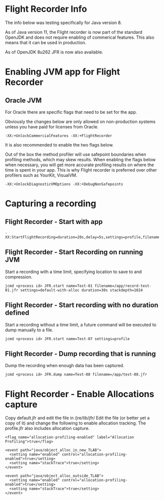 # Flight Recorder Info

The info below was testing specifically for Java version 8.

As of Java version 11, the Flight recorder is now part of the standard OpenJDK
and does not require enabling of commerical features.  This also means that it
can be used in production.

As of OpenJDK 8u262 JFR is now also available.

# Enabling JVM app for Flight Recorder

## Oracle JVM

For Oracle there are specific flags that need to be set for the app.

Obviously the changes below are only allowed on non-production systems unless
you have paid for licenses from Oracle.

```
-XX:+UnlockCommercialFeatures -XX:+FlightRecorder
```

It is also recommended to enable the two flags below.

Out of the box the method profiler will use safepoint boundaries when profiling
methods, which may skew results. When enabling the flags below when necessary,
you will get more accurate profiling results on where the time is spent in your
app. This is why Flight recorder is preferred over other profilers such as
YourKit, VisualVM.

```
-XX:+UnlockDiagnosticVMOptions -XX:+DebugNonSafepoints
```

# Capturing a recording

## Flight Recorder - Start with app

```
-XX:StartFlightRecording=duration=20s,delay=5s,settings=profile,filename=recording.jfr
```

## Flight Recorder - Start Recording on running JVM

Start a recording with a time limit, specifying location to save to and compression.

```
jcmd <process id> JFR.start name=Test-01 filename=/app/record-test-01.jfr settings=default-with-alloc duration=30s stackdepth=1024
```

## Flight Recorder - Start recording with no duration defined

Start a recording without a time limit, a future command will be executed to dump manually to a file.

```
jcmd <process id> JFR.start name=Test-07 settings=profile
```

## Flight Recorder - Dump recording that is running

Dump the recording when enough data has been captured.

```
jcmd <process id> JFR.dump name=Test-08 filename=/app/test-08.jfr
```

# Flight Recorder - Enable Allocations capture

Copy default.jfr and edit the file in <jvm>/jre/lib/jfr/
Edit the file (or better yet a copy of it) and change the following to enable allocation tracking.
The profile.jfr also includes allocation capture.

```
<flag name="allocation-profiling-enabled" label="Allocation Profiling">true</flag>

<event path="java/object_alloc_in_new_TLAB">
  <setting name="enabled" control="allocation-profiling-enabled">true</setting>
  <setting name="stackTrace">true</setting>
</event>

<event path="java/object_alloc_outside_TLAB">
  <setting name="enabled" control="allocation-profiling-enabled">true</setting>
  <setting name="stackTrace">true</setting>
</event>
```
